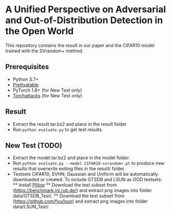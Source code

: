#  A Unified Perspective on Adversarial and Out-of-Distribution Detection in the Open World

This repository contains the result in our paper and the CIFAR10 model trained with the SVrandom+ method.

## Prerequisites
* Python 3.7+
* [Prettyatable](https://pypi.org/project/prettytable/)
* PyTorch 1.8+ (for New Test only)
* [Torchattacks](https://github.com/Harry24k/adversarial-attacks-pytorch) (for New Test only)


## Result
* Extract the result.tar.bz2 and place in the result folder
* Run `python evaluate.py` to get test results.

## New Test (TODO)
* Extract the model.tar.bz2 and place in the model folder. 
* Run `python evaluate.py --model CIFAR10-svrandom+.pt` to produce new results that overwrite exiting files in the result/ folder.
* Testsets CIFAR10, SVHN, Gaussian and Uniform will be automatically downloaded or created. To include GTSDB and LSUN as OOD testsets:
** Install [Pillow](https://pillow.readthedocs.io/en/stable/)
** Download the test subset from (https://benchmark.ini.rub.de/) and extract png images into folder data/GTSDB_Test/. 
** Download the test subset from (https://github.com/fyu/lsun) and extract png images into folder data/LSUN_Test/.

